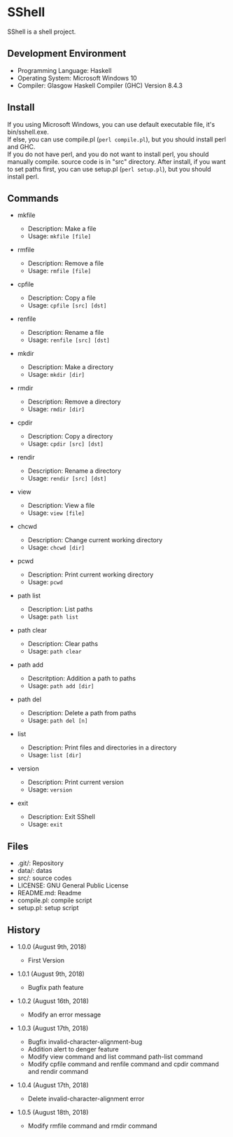SShell
======
SShell is a shell project.

Development Environment
-----------------------
* Programming Language: Haskell
* Operating System: Microsoft Windows 10
* Compiler: Glasgow Haskell Compiler (GHC) Version 8.4.3

Install
-------
If you using Microsoft Windows, you can use default executable file, it's bin/sshell.exe.  
If else, you can use compile.pl (`perl compile.pl`), but you should install perl and GHC.  
If you do not have perl, and you do not want to install perl, you should manually compile. source code is in "src" directory.
After install, if you want to set paths first, you can use setup.pl (`perl setup.pl`), but you should install perl.

Commands
--------
* mkfile
	* Description: Make a file
	* Usage: `mkfile [file]`

* rmfile
	* Description: Remove a file
	* Usage: `rmfile [file]`

* cpfile
	* Description: Copy a file
	* Usage: `cpfile [src] [dst]`

* renfile
	* Description: Rename a file
	* Usage: `renfile [src] [dst]`

* mkdir
	* Description: Make a directory
	* Usage: `mkdir [dir]`

* rmdir
	* Description: Remove a directory
	* Usage: `rmdir [dir]`

* cpdir
	* Description: Copy a directory
	* Usage: `cpdir [src] [dst]`

* rendir
	* Description: Rename a directory
	* Usage: `rendir [src] [dst]`

* view
	* Description: View a file
	* Usage: `view [file]`

* chcwd
	* Description: Change current working directory
	* Usage: `chcwd [dir]`

* pcwd
	* Description: Print current working directory
	* Usage: `pcwd`

* path list
	* Description: List paths
	* Usage: `path list`

* path clear
	* Description: Clear paths
	* Usage: `path clear`

* path add
	* Descritption: Addition a path to paths
	* Usage: `path add [dir]`

* path del
	* Description: Delete a path from paths
	* Usage: `path del [n]`

* list
	* Description: Print files and directories in a directory
	* Usage: `list [dir]`

* version
	* Description: Print current version
	* Usage: `version`

* exit
	* Description: Exit SShell
	* Usage: `exit`

Files
-----
* .git/: Repository
* data/: datas
* src/: source codes
* LICENSE: GNU General Public License
* README.md: Readme
* compile.pl: compile script
* setup.pl: setup script

History
-------
* 1.0.0 (August 9th, 2018)
	* First Version

* 1.0.1 (August 9th, 2018)
	* Bugfix path feature

* 1.0.2 (August 16th, 2018)
	* Modify an error message

* 1.0.3 (August 17th, 2018)
	* Bugfix invalid-character-alignment-bug
	* Addition alert to denger feature
	* Modify view command and list command path-list command
	* Modify cpfile command and renfile command and cpdir command and rendir command

* 1.0.4 (August 17th, 2018)
	* Delete invalid-character-alignment error

* 1.0.5 (August 18th, 2018)
	* Modify rmfile command and rmdir command
